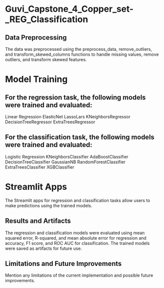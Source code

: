 # Guvi_Capstone_4_Copper_set-_REG_Classification

## Data Preprocessing
The data was preprocessed using the preprocess_data, remove_outliers, and transform_skewed_columns functions to handle missing values, remove outliers, and transform skewed features.

# Model Training
## For the regression task, the following models were trained and evaluated:
Linear Regression
ElasticNet
LassoLars
KNeighborsRegressor
DecisionTreeRegressor
ExtraTreesRegressor

## For the classification task, the following models were trained and evaluated:
Logistic Regression
KNeighborsClassifier
AdaBoostClassifier
DecisionTreeClassifier
GaussianNB
RandomForestClassifier
ExtraTreesClassifier
XGBClassifier

# Streamlit Apps
The Streamlit apps for regression and classification tasks allow users to make predictions using the trained models.

## Results and Artifacts
The regression and classification models were evaluated using mean squared error, R-squared, and mean absolute error for regression and accuracy, F1 score, and ROC AUC for classification. The trained models were saved as artifacts for future use.

## Limitations and Future Improvements
Mention any limitations of the current implementation and possible future improvements.
